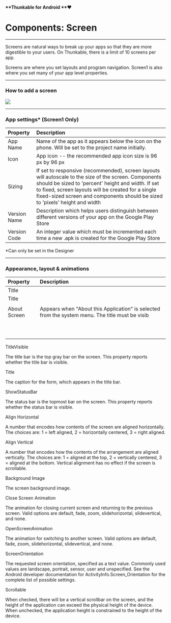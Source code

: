 #### **Thunkable for Android **❤

# Components: Screen

---

Screens are natural ways to break up your apps so that they are more digestible to your users. On Thunkable, there is a limit of 10 screens per app.

Screens are where you set layouts and program navigation. Screen1 is also where you set many of your app level properties.

---

### How to add a screen

![](https://lh6.googleusercontent.com/1oEzLB4YgohJ9xkkqyOox_Ljr9gbVxreM8EfuVqC0LX0jni6rhmNbBvZzbrqCCng0dHfeKh_g2bPthx2pfKrTpHZx3jOpAel5K_zXQPs3UyabZ1dYzq0VD4ikRJ0krCWMPZkpJZg)

---

### App settings\* \(Screen1 Only\)

| Property | Description |
| :--- | :--- |
| App Name | Name of the app as it appears below the icon on the phone. Will be set to the project name initially. |
| Icon | App icon -- the recommended app icon size is 96 px by 96 px |
| Sizing | If set to responsive \(recommended\), screen layouts will autoscale to the size of the screen. Components should be sized to 'percent' height and width. If set to fixed, screen layouts will be created for a single fixed-sized screen and components should be sized to 'pixels' height and width |
| Version Name | Description which helps users distinguish between different versions of your app on the Google Play Store |
| Version Code | An integer value which must be incremented each time a new .apk is created for the Google Play Store |

\*Can only be set in the Designer

---

### Appearance, layout & animations

| Property | Description |
| :--- | :--- |
| Title |  |
| Title |  |
|  |  |
| About Screen | Appears when "About this Application" is selected from the system menu. The title must be visib |
|  |  |
|  |  |
|  |  |
|  |  |
|  |  |
|  |  |
|  |  |
|  |  |
|  |  |
|  |  |

TitleVisible

The title bar is the top gray bar on the screen. This property reports whether the title bar is visible.

Title

The caption for the form, which appears in the title bar.

ShowStatusBar

The status bar is the topmost bar on the screen. This property reports whether the status bar is visible.



Align Horizontal

A number that encodes how contents of the screen are aligned horizontally. The choices are: 1 = left aligned, 2 = horizontally centered, 3 = right aligned.

Align Vertical

A number that encodes how the contents of the arrangement are aligned vertically. The choices are: 1 = aligned at the top, 2 = vertically centered, 3 = aligned at the bottom. Vertical alignment has no effect if the screen is scrollable.

Background Image

The screen background image.

Close Screen Animation

The animation for closing current screen and returning to the previous screen. Valid options are default, fade, zoom, slidehorizontal, slidevertical, and none.

OpenScreenAnimation

The animation for switching to another screen. Valid options are default, fade, zoom, slidehorizontal, slidevertical, and none.

ScreenOrientation

The requested screen orientation, specified as a text value. Commonly used values are landscape, portrait, sensor, user and unspecified. See the Android developer documentation for ActivityInfo.Screen\_Orientation for the complete list of possible settings.

Scrollable

When checked, there will be a vertical scrollbar on the screen, and the height of the application can exceed the physical height of the device. When unchecked, the application height is constrained to the height of the device.



